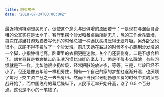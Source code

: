 ```yaml
---
title: 想买房子
date: "2018-07-30T00:00:00Z"
---
```


最近特别特别想买房子。促使这个念头与日俱增的原因若干：一是现在与烟台哥合租的公寓实在是太小了。客厅里摆个沙发和餐桌后所剩无几，我的工作台靠着墙，每次在那里打游戏或者写代码的时候总被一种逼仄感挤压得无法呼吸。另外卧室也很小，床尾不得不摆放了一个沙发墩。前几天她在路过的时候不小心踢到沙发墩的一个脚，小指肿得老高。卧室里的衣橱更是迷你，关个门还要侧身。二是不想合租了。烟台哥算是我合租过的生活习惯比较好的室友了。但是不管多么融洽，有些习惯就是不一样。比如他很少扔垃圾，经常把脏碗放过夜，等等。三是，年龄已经不小了，但还是像五年前一样租房住，拥有一个自己的家的梦想也逐渐升温，也厌烦了每月上交工资三分之一去当房租。然而正当我兴致勃勃想买房的时候中美的贸易战开始了，而中国政府的幕后操纵下，人民币汇率开始升高，涨了 0.5 个百分点。这也是不小的一笔钱了。
